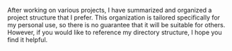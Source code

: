 After working on various projects, I have summarized and organized a project structure that I prefer. This organization
is tailored specifically for my personal use, so there is no guarantee that it will be suitable for others. However, if
you would like to reference my directory structure, I hope you find it helpful.
